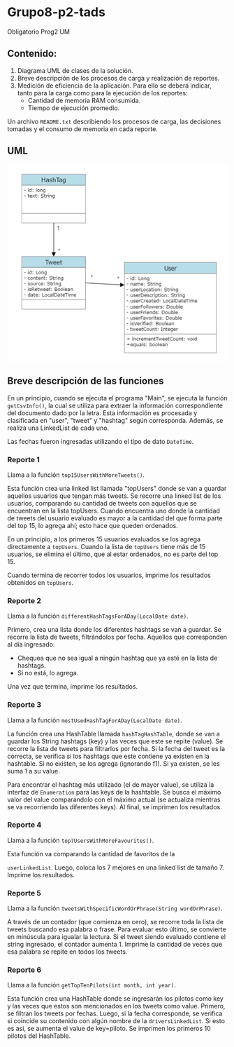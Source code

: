 # Grupo8-p2-tads

Obligatorio Prog2 UM

## Contenido:

1. Diagrama UML de clases de la solución.
2. Breve descripción de los procesos de carga y realización de reportes.
3. Medición de eficiencia de la aplicación. Para ello se deberá indicar, tanto para la carga como para la ejecución de los reportes:
    - Cantidad de memoria RAM consumida.
    - Tiempo de ejecución promedio.

Un archivo `README.txt` describiendo los procesos de carga, las decisiones tomadas y el consumo de memoria en cada reporte.

## UML

![UML.png](UML.png)

## Breve descripción de las funciones

En un principio, cuando se ejecuta el programa "Main", se ejecuta la función `getCsvInfo()`, la cual se utiliza para extraer la información correspondiente del documento dado por la letra. Esta información es procesada y clasificada en "user", "tweet" y "hashtag" según corresponda. Además, se realiza una LinkedList de cada uno.

Las fechas fueron ingresadas utilizando el tipo de dato `DateTime`.

### Reporte 1

Llama a la función `top15UsersWithMoreTweets()`.

Esta función crea una linked list llamada "topUsers" donde se van a guardar aquellos usuarios que tengan más tweets. Se recorre una linked list de los usuarios, comparando su cantidad de tweets con aquellos que se encuentran en la lista topUsers. Cuando encuentra uno donde la cantidad de tweets del usuario evaluado es mayor a la cantidad del que forma parte del top 15, lo agrega ahí; esto hace que queden ordenados.

En un principio, a los primeros 15 usuarios evaluados se los agrega directamente a `topUsers`. Cuando la lista de `topUsers` tiene más de 15 usuarios, se elimina el último, que al estar ordenados, no es parte del top 15.

Cuando termina de recorrer todos los usuarios, imprime los resultados obtenidos en `topUsers`.

### Reporte 2

Llama a la función `differentHashTagsForADay(LocalDate date)`.

Primero, crea una lista donde los diferentes hashtags se van a guardar. Se recorre la lista de tweets, filtrándolos por fecha. Aquellos que corresponden al día ingresado:
- Chequea que no sea igual a ningún hashtag que ya esté en la lista de hashtags.
- Si no está, lo agrega.

Una vez que termina, imprime los resultados.

### Reporte 3

Llama a la función `mostUsedHashTagForADay(LocalDate date)`.

La función crea una HashTable llamada `hashTagHashTable`, donde se van a guardar los String hashtags (key) y las veces que este se repite (value). Se recorre la lista de tweets para filtrarlos por fecha. Si la fecha del tweet es la correcta, se verifica si los hashtags que este contiene ya existen en la hashtable. Si no existen, se los agrega (ignorando f1). Si ya existen, se les suma 1 a su value.

Para encontrar el hashtag más utilizado (el de mayor value), se utiliza la interfaz de `Enumeration` para las keys de la hashtable. Se busca el máximo valor del value comparándolo con el máximo actual (se actualiza mientras se va recorriendo las diferentes keys). Al final, se imprimen los resultados.

### Reporte 4

Llama a la función `top7UsersWithMoreFavourites()`.

Esta función va comparando la cantidad de favoritos de la

`userLinkedList`. Luego, coloca los 7 mejores en una linked list de tamaño 7. Imprime los resultados.

### Reporte 5

Llama a la función `tweetsWithSpecificWordOrPhrase(String wordOrPhrase)`.

A través de un contador (que comienza en cero), se recorre toda la lista de tweets buscando esa palabra o frase. Para evaluar esto último, se convierte en minúscula para igualar la lectura. Si el tweet siendo evaluado contiene el string ingresado, el contador aumenta 1. Imprime la cantidad de veces que esa palabra se repite en todos los tweets.

### Reporte 6

Llama a la función `getTopTenPilots(int month, int year)`.

Esta función crea una HashTable donde se ingresarán los pilotos como key y las veces que estos son mencionados en los tweets como value. Primero, se filtran los tweets por fechas. Luego, si la fecha corresponde, se verifica si coincide su contenido con algún nombre de la `driversLinkedList`. Si esto es así, se aumenta el value de key=piloto. Se imprimen los primeros 10 pilotos del HashTable.